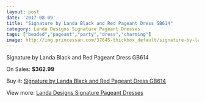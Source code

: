 ```yaml
---
layout: post
date: '2017-08-09'
title: "Signature by Landa Black and Red Pageant Dress GB614"
category: Landa Designs Signature Pageant Dresses
tags: ["beaded","pageant","party","dress","charming"]
image: http://img.princessan.com/37645-thickbox_default/signature-by-landa-black-and-red-pageant-dress-gb614.jpg
---
```

Signature by Landa Black and Red Pageant Dress GB614

On Sales: **$362.99**
<a href="https://www.princessan.com/en/17503-signature-by-landa-black-and-red-pageant-dress-gb614.html"><amp-img layout="responsive" width="600" height="600" src="//img.princessan.com/37645-thickbox_default/signature-by-landa-black-and-red-pageant-dress-gb614.jpg" alt="Signature by Landa Black and Red Pageant Dress GB614 0" /></a>

Buy it: [Signature by Landa Black and Red Pageant Dress GB614](https://www.princessan.com/en/17503-signature-by-landa-black-and-red-pageant-dress-gb614.html "Signature by Landa Black and Red Pageant Dress GB614")

View more: [Landa Designs Signature Pageant Dresses](https://www.princessan.com/en/148- "Landa Designs Signature Pageant Dresses")
